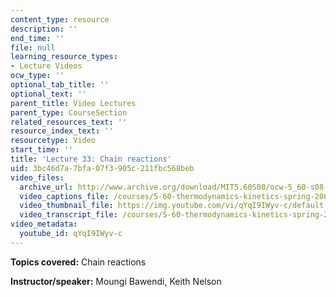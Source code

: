 ```yaml
---
content_type: resource
description: ''
end_time: ''
file: null
learning_resource_types:
- Lecture Videos
ocw_type: ''
optional_tab_title: ''
optional_text: ''
parent_title: Video Lectures
parent_type: CourseSection
related_resources_text: ''
resource_index_text: ''
resourcetype: Video
start_time: ''
title: 'Lecture 33: Chain reactions'
uid: 3bc46d7a-7bfa-07f3-905c-211fbc568beb
video_files:
  archive_url: http://www.archive.org/download/MIT5.60S08/ocw-5_60-s08-lec33_300k.mp4
  video_captions_file: /courses/5-60-thermodynamics-kinetics-spring-2008/9b99569a75bb566f88af2fda12ddfe31_qYqI9IWyv-c.vtt
  video_thumbnail_file: https://img.youtube.com/vi/qYqI9IWyv-c/default.jpg
  video_transcript_file: /courses/5-60-thermodynamics-kinetics-spring-2008/398e07bb6696cba211b432cf1975ac36_qYqI9IWyv-c.pdf
video_metadata:
  youtube_id: qYqI9IWyv-c
---
```


**Topics covered:** Chain reactions

**Instructor/speaker:** Moungi Bawendi, Keith Nelson



